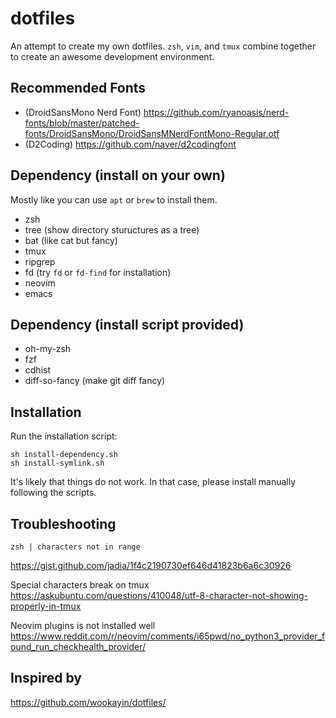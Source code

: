 # dotfiles
An attempt to create my own dotfiles.
`zsh`, `vim`, and `tmux` combine together to create an awesome
development environment.


## Recommended Fonts
- (DroidSansMono Nerd Font) https://github.com/ryanoasis/nerd-fonts/blob/master/patched-fonts/DroidSansMono/DroidSansMNerdFontMono-Regular.otf
- (D2Coding) https://github.com/naver/d2codingfont


## Dependency (install on your own)
Mostly like you can use `apt` or `brew` to install them.
- zsh
- tree (show directory stuructures as a tree)
- bat (like cat but fancy)
- tmux
- ripgrep
- fd (try `fd` or `fd-find` for installation)
- neovim
- emacs


## Dependency (install script provided)
- oh-my-zsh
- fzf
- cdhist
- diff-so-fancy (make git diff fancy)


## Installation
Run the installation script:
```
sh install-dependency.sh
sh install-symlink.sh
```
It's likely that things do not work.
In that case, please install manually following the scripts.



## Troubleshooting
```
zsh | characters not in range
```
https://gist.github.com/jadia/1f4c2190730ef646d41823b6a6c30926

Special characters break on tmux
https://askubuntu.com/questions/410048/utf-8-character-not-showing-properly-in-tmux

Neovim plugins is not installed well
https://www.reddit.com/r/neovim/comments/i65pwd/no_python3_provider_found_run_checkhealth_provider/



## Inspired by
https://github.com/wookayin/dotfiles/


